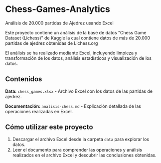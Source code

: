 # Chess-Games-Analytics
Análisis de 20.000 partidas de Ajedrez usando Excel

Este proyecto contiene un análisis de la base de datos "Chess Game Dataset (Lichess)" de Kaggle la cual contiene datos de más de 20.000 partidas de ajedrez obtenidas de Lichess.org

El análisis se ha realizado mediante Excel, incluyendo limpieza y transformación de los datos, análisis estadísticos y visualización de los datos.

## Contenidos
**Data:** `chess_games.xlsx` - Archivo Excel con los datos de las partidas de ajedrez.

**Documentación:** `analisis-chess.md` - Explicación detallada de las operaciones realizadas en Excel.

## Cómo utilizar este proyecto

1. Descargar el archivo Excel desde la carpeta `data` para explorar los datos.
2. Leer el documento para comprender las operaciones y análisis realizados en el archivo Excel y descubrir las conclusiones obtenidas.
